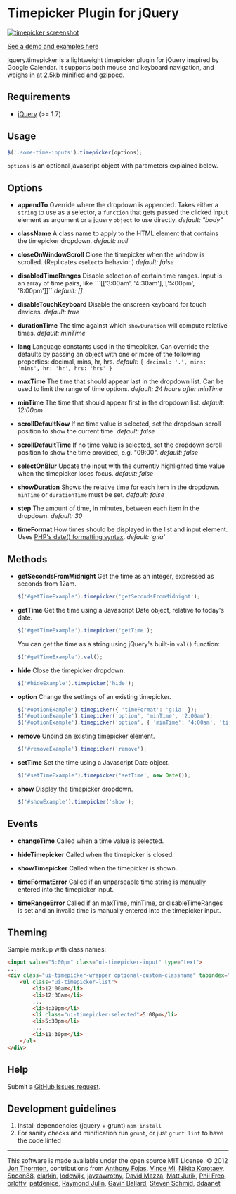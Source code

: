 Timepicker Plugin for jQuery
========================

[<img src="http://jonthornton.github.com/jquery-timepicker/lib/screenshot.png" alt="timepicker screenshot" />](http://jonthornton.github.com/jquery-timepicker)

[See a demo and examples here](http://jonthornton.github.com/jquery-timepicker)

jquery.timepicker is a lightweight timepicker plugin for jQuery inspired by Google Calendar. It supports both mouse and keyboard navigation, and weighs in at 2.5kb minified and gzipped.

Requirements
------------
* [jQuery](http://jquery.com/) (>= 1.7)

Usage
-----

```javascript
$('.some-time-inputs').timepicker(options);
```

```options``` is an optional javascript object with parameters explained below.

Options
-------

- **appendTo**
Override where the dropdown is appended.
Takes either a `string` to use as a selector, a `function` that gets passed the clicked input element as argument or a jquery `object` to use directly.
*default: "body"*

- **className**
A class name to apply to the HTML element that contains the timepicker dropdown.
*default: null*

- **closeOnWindowScroll**
Close the timepicker when the window is scrolled. (Replicates ```<select>``` behavior.)
*default: false*

- **disabledTimeRanges**
Disable selection of certain time ranges. Input is an array of time pairs, like ```[['3:00am', '4:30am'], ['5:00pm', '8:00pm']]``
*default: []*

- **disableTouchKeyboard**
Disable the onscreen keyboard for touch devices.
*default: true*

- **durationTime**
The time against which ```showDuration``` will compute relative times.
*default: minTime*

- **lang**
Language constants used in the timepicker. Can override the defaults by passing an object with one or more of the following properties: decimal, mins, hr, hrs.
*default:* ```{
	decimal: '.',
	mins: 'mins',
	hr: 'hr',
	hrs: 'hrs'
}```

- **maxTime**
The time that should appear last in the dropdown list. Can be used to limit the range of time options.
*default: 24 hours after minTime*

- **minTime**
The time that should appear first in the dropdown list.
*default: 12:00am*

- **scrollDefaultNow**
If no time value is selected, set the dropdown scroll position to show the current time.
*default: false*

- **scrollDefaultTime**
If no time value is selected, set the dropdown scroll position to show the time provided, e.g. "09:00".
*default: false*

- **selectOnBlur**
Update the input with the currently highlighted time value when the timepicker loses focus.
*default: false*

- **showDuration**
Shows the relative time for each item in the dropdown. ```minTime``` or ```durationTime``` must be set.
*default: false*

- **step**
The amount of time, in minutes, between each item in the dropdown.
*default: 30*

- **timeFormat**
How times should be displayed in the list and input element. Uses [PHP's date() formatting syntax](http://php.net/manual/en/function.date.php).
*default: 'g:ia'*

Methods
-------

- **getSecondsFromMidnight**
Get the time as an integer, expressed as seconds from 12am.

	```javascript
	$('#getTimeExample').timepicker('getSecondsFromMidnight');
	```

- **getTime**
Get the time using a Javascript Date object, relative to today's date.

	```javascript
	$('#getTimeExample').timepicker('getTime');
	```

	You can get the time as a string using jQuery's built-in ```val()``` function:

	```javascript
	$('#getTimeExample').val();
	```

- **hide**
Close the timepicker dropdown.

	```javascript
	$('#hideExample').timepicker('hide');
	```

- **option**
Change the settings of an existing timepicker.

	```javascript
	$('#optionExample').timepicker({ 'timeFormat': 'g:ia' });
	$('#optionExample').timepicker('option', 'minTime', '2:00am');
	$('#optionExample').timepicker('option', { 'minTime': '4:00am', 'timeFormat': 'H:i' });
	```

- **remove**
Unbind an existing timepicker element.

	```javascript
	$('#removeExample').timepicker('remove');
	```

- **setTime**
Set the time using a Javascript Date object.

	```javascript
	$('#setTimeExample').timepicker('setTime', new Date());
	```

- **show**
Display the timepicker dropdown.

	```javascript
	$('#showExample').timepicker('show');
	```

Events
------

- **changeTime**
Called when a time value is selected.

- **hideTimepicker**
Called when the timepicker is closed.

- **showTimepicker**
Called when the timepicker is shown.

- **timeFormatError**
Called if an unparseable time string is manually entered into the timepicker input.

- **timeRangeError**
Called if an maxTime, minTime, or disableTimeRanges is set and an invalid time is manually entered into the timepicker input.

Theming
-------

Sample markup with class names:

```html
<input value="5:00pm" class="ui-timepicker-input" type="text">
...
<div class="ui-timepicker-wrapper optional-custom-classname" tabindex="-1">
	<ul class="ui-timepicker-list">
		<li>12:00am</li>
		<li>12:30am</li>
		...
		<li>4:30pm</li>
		<li class="ui-timepicker-selected">5:00pm</li>
		<li>5:30pm</li>
		...
		<li>11:30pm</li>
	</ul>
</div>
```

Help
----

Submit a [GitHub Issues request](https://github.com/jonthornton/jquery-timepicker/issues/new).

Development guidelines
----------------------

1. Install dependencies (jquery + grunt) `npm install`
2. For sanity checks and minification run `grunt`, or just `grunt lint` to have the code linted

- - -

This software is made available under the open source MIT License. &copy; 2012 [Jon Thornton](http://www.jonthornton.com), contributions from [Anthony Fojas](https://github.com/fojas), [Vince Mi](https://github.com/vinc3m1), [Nikita Korotaev](https://github.com/websirnik), [Spoon88](https://github.com/Spoon88), [elarkin](https://github.com/elarkin), [lodewijk](https://github.com/lodewijk), [jayzawrotny](https://github.com/jayzawrotny), [David Mazza](https://github.com/dmzza), [Matt Jurik](https://github.com/exabytes18), [Phil Freo](https://github.com/philfreo), [orloffv](https://github.com/orloffv), [patdenice](https://github.com/patdenice), [Raymond Julin](https://github.com/nervetattoo), [Gavin Ballard](https://github.com/gavinballard), [Steven Schmid](https://github.com/stevschmid), [ddaanet](https://github.com/ddaanet)
